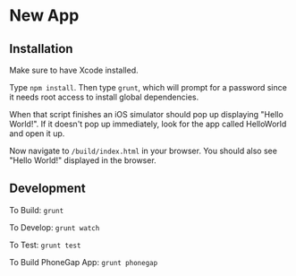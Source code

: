 New App
=======

Installation
------------

Make sure to have Xcode installed.

Type `npm install`. Then type `grunt`, which will prompt for a password since it needs root access to install global dependencies.

When that script finishes an iOS simulator should pop up displaying "Hello World!".  If it doesn't pop up immediately, look for the app called HelloWorld and open it up.

Now navigate to `/build/index.html` in your browser.  You should also see "Hello World!" displayed in the browser.


Development
-----------

To Build: `grunt`

To Develop: `grunt watch`

To Test: `grunt test`

To Build PhoneGap App: `grunt phonegap`

